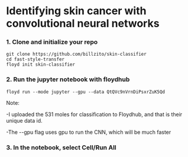 # Identifying skin cancer with convolutional neural networks #

### 1. Clone and initialize your repo ###
```
git clone https://github.com/billzito/skin-classifier
cd fast-style-transfer
floyd init skin-classifier
```

### 2. Run the jupyter notebook with floydhub ###
```
floyd run --mode jupyter --gpu --data QtQVc9nVrnDiPsxrZuK5Qd
```
Note:

-I uploaded the 531 moles for classification to Floydhub, and that is their unique data id.

-The --gpu flag uses gpu to run the CNN, which will be much faster


### 3. In the notebook, select Cell/Run All ###
